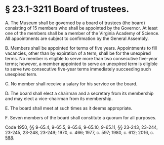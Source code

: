 # § 23.1-3211 Board of trustees.

<p>A. The Museum shall be governed by a board of trustees (the board) consisting of 15 members who shall be appointed by the Governor. At least one of the members shall be a member of the Virginia Academy of Science. All appointments are subject to confirmation by the General Assembly.</p><p>B. Members shall be appointed for terms of five years. Appointments to fill vacancies, other than by expiration of a term, shall be for the unexpired terms. No member is eligible to serve more than two consecutive five-year terms; however, a member appointed to serve an unexpired term is eligible to serve two consecutive five-year terms immediately succeeding such unexpired term.</p><p>C. No member shall receive a salary for his service on the board.</p><p>D. The board shall elect a chairman and a secretary from its membership and may elect a vice-chairman from its membership.</p><p>E. The board shall meet at such times as it deems appropriate.</p><p>F. Seven members of the board shall constitute a quorum for all purposes.</p><p>Code 1950, §§ 9-65.4, 9-65.5, 9-65.6, 9-65.10, 9-65.11, §§ 23-243, 23-244, 23-245, 23-248, 23-249; 1970, c. 466; 1977, c. 597; 1980, c. 612; 2016, c. <a href='http://lis.virginia.gov/cgi-bin/legp604.exe?161+ful+CHAP0588'>588</a>.</p>